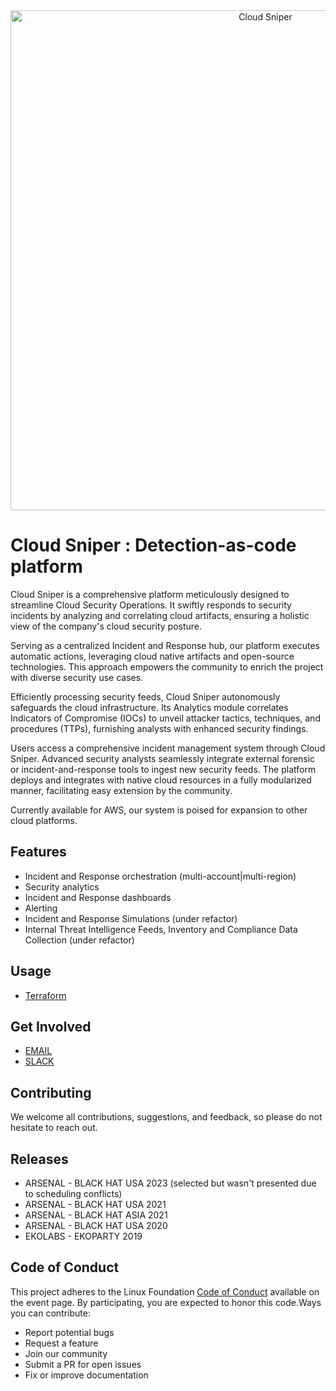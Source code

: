 <div align="center">
  <img src="./images/dashboard.png" alt="Cloud Sniper" width="800px">
</div>

# Cloud Sniper : Detection-as-code platform


Cloud Sniper is a comprehensive platform meticulously designed to streamline Cloud Security Operations. It swiftly responds to security incidents by analyzing and correlating cloud artifacts, ensuring a holistic view of the company's cloud security posture.

Serving as a centralized Incident and Response hub, our platform executes automatic actions, leveraging cloud native artifacts and open-source technologies. This approach empowers the community to enrich the project with diverse security use cases.

Efficiently processing security feeds, Cloud Sniper autonomously safeguards the cloud infrastructure. Its Analytics module correlates Indicators of Compromise (IOCs) to unveil attacker tactics, techniques, and procedures (TTPs), furnishing analysts with enhanced security findings.

Users access a comprehensive incident management system through Cloud Sniper. Advanced security analysts seamlessly integrate external forensic or incident-and-response tools to ingest new security feeds. The platform deploys and integrates with native cloud resources in a fully modularized manner, facilitating easy extension by the community.

Currently available for AWS, our system is poised for expansion to other cloud platforms.

## Features

- Incident and Response orchestration (multi-account|multi-region)
- Security analytics
- Incident and Response dashboards
- Alerting
- Incident and Response Simulations (under refactor)
- Internal Threat Intelligence Feeds, Inventory and Compliance Data Collection (under refactor)

## Usage

- [Terraform](https://github.com/cloud-sniper/cloud-sniper/blob/master/incident-response/README.md)

## Get Involved

- [EMAIL](mailto:cloudsniper.cba@gmail.com)
- [SLACK](https://join.slack.com/t/cloudsniper/shared_invite/zt-gdto90pu-C25tsP54IOqTZd8ykQHmTw)

## Contributing

We welcome all contributions, suggestions, and feedback, so please do not hesitate to reach out. 

## Releases
- ARSENAL - BLACK HAT USA 2023 (selected but wasn't presented due to scheduling conflicts)
- ARSENAL - BLACK HAT USA 2021
- ARSENAL - BLACK HAT ASIA 2021
- ARSENAL - BLACK HAT USA 2020
- EKOLABS - EKOPARTY 2019

## Code of Conduct
This project adheres to the Linux Foundation [Code of Conduct](https://events.linuxfoundation.org/about/code-of-conduct/) available on the event page. By participating, you are expected to honor this code.Ways you can contribute:
- Report potential bugs 
- Request a feature
- Join our community
- Submit a PR for open issues
- Fix or improve documentation
